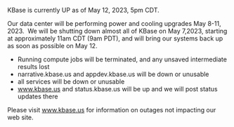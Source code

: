 KBase is currently UP as of May 12, 2023, 5pm CDT.

Our data center will be performing power and cooling upgrades May 8-11, 2023.  We will be shutting down almost all of KBase on May 7,2023, starting at approximately 11am CDT (9am PDT), and will bring our systems back up as soon as possible on May 12.

* Running compute jobs will be terminated, and any unsaved intermediate results lost
* narrative.kbase.us and appdev.kbase.us will be down or unusable
* all services will be down or unusable
* www.kbase.us and status.kbase.us will be up and we will post status updates there

Please visit <a href="https://www.kbase.us">www.kbase.us</a> for information on outages not impacting our web site.
